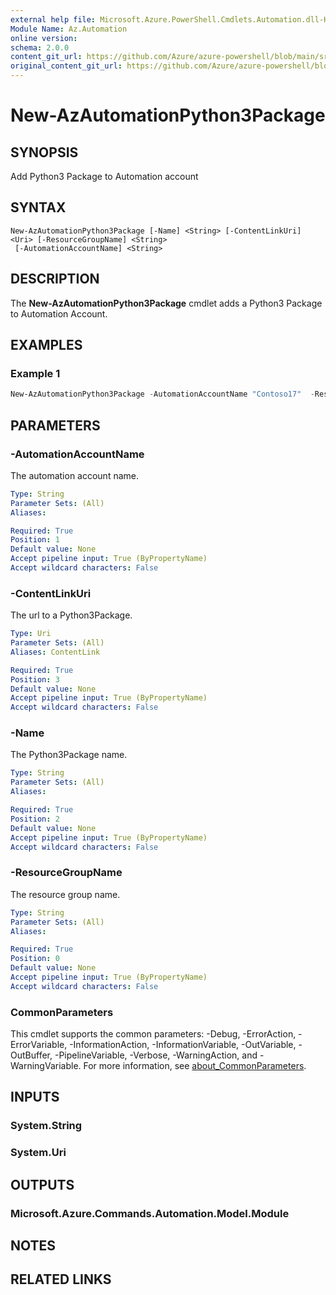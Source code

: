 ```yaml
---
external help file: Microsoft.Azure.PowerShell.Cmdlets.Automation.dll-Help.xml
Module Name: Az.Automation
online version: 
schema: 2.0.0
content_git_url: https://github.com/Azure/azure-powershell/blob/main/src/Automation/Automation/help/New-AzAutomationPython3Package.md
original_content_git_url: https://github.com/Azure/azure-powershell/blob/main/src/Automation/Automation/help/New-AzAutomationPython3Package.md
---
```


# New-AzAutomationPython3Package

## SYNOPSIS
Add Python3 Package to Automation account

## SYNTAX

```
New-AzAutomationPython3Package [-Name] <String> [-ContentLinkUri] <Uri> [-ResourceGroupName] <String>
 [-AutomationAccountName] <String> 
```

## DESCRIPTION
The **New-AzAutomationPython3Package** cmdlet adds a Python3 Package to Automation Account.

## EXAMPLES

### Example 1
```powershell
New-AzAutomationPython3Package -AutomationAccountName "Contoso17"  -ResourceGroupName "ResourceGroup01" -Name "Python3PackageName" -ContentLinkUri "https://packageURI.com/package.whl"
```


## PARAMETERS

### -AutomationAccountName
The automation account name.

```yaml
Type: String
Parameter Sets: (All)
Aliases:

Required: True
Position: 1
Default value: None
Accept pipeline input: True (ByPropertyName)
Accept wildcard characters: False
```

### -ContentLinkUri
The url to a Python3Package.

```yaml
Type: Uri
Parameter Sets: (All)
Aliases: ContentLink

Required: True
Position: 3
Default value: None
Accept pipeline input: True (ByPropertyName)
Accept wildcard characters: False
```

### -Name
The Python3Package name.

```yaml
Type: String
Parameter Sets: (All)
Aliases:

Required: True
Position: 2
Default value: None
Accept pipeline input: True (ByPropertyName)
Accept wildcard characters: False
```

### -ResourceGroupName
The resource group name.

```yaml
Type: String
Parameter Sets: (All)
Aliases:

Required: True
Position: 0
Default value: None
Accept pipeline input: True (ByPropertyName)
Accept wildcard characters: False
```

### CommonParameters
This cmdlet supports the common parameters: -Debug, -ErrorAction, -ErrorVariable, -InformationAction, -InformationVariable, -OutVariable, -OutBuffer, -PipelineVariable, -Verbose, -WarningAction, and -WarningVariable. For more information, see [about_CommonParameters](http://go.microsoft.com/fwlink/?LinkID=113216).

## INPUTS

### System.String

### System.Uri

## OUTPUTS

### Microsoft.Azure.Commands.Automation.Model.Module

## NOTES

## RELATED LINKS
